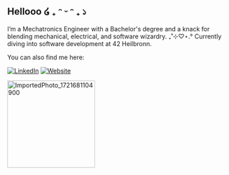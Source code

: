 ## Hellooo ໒ ₊ ᵔ ᵕ ᵔ  ₊ ১

I’m a Mechatronics Engineer with a Bachelor's degree and a knack for blending mechanical, electrical, and software wizardry. ₊˚⊹♡⋆.° 
Currently diving into software development at 42 Heilbronn.

You can also find me here:

[![LinkedIn](https://img.shields.io/badge/LinkedIn-pink?style=for-the-badge&logo=linkedin&logoColor=white)](https://www.linkedin.com/in/milasoklovacki)
[![Website](https://img.shields.io/badge/Website-%23d63384?style=for-the-badge&logo=web&logoColor=white)](https://milasoklovacki.netlify.app/)

<img src="https://github.com/user-attachments/assets/8f2ca798-a9f0-46ff-83b6-90264cc68ae2" alt="ImportedPhoto_1721681104900" width="200" height="200"/>

<!--
**mila1101/mila1101** is a ✨ _special_ ✨ repository because its `README.md` (this file) appears on your GitHub profile.

Here are some ideas to get you started:

- 🔭 I’m currently working on ...
- 🌱 I’m currently learning ...
- 👯 I’m looking to collaborate on ...!

- 🤔 I’m looking for help with ...
- 💬 Ask me about ...
- 📫 How to reach me: ...
- 😄 Pronouns: ...
- ⚡ Fun fact: ...
-->
